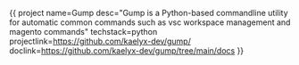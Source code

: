 {{
project 
name=Gump 
desc="Gump is a Python-based commandline utility for automatic common commands such as vsc workspace management and magento commands"
techstack=python
projectlink=https://github.com/kaelyx-dev/gump/
doclink=https://github.com/kaelyx-dev/gump/tree/main/docs
}}
